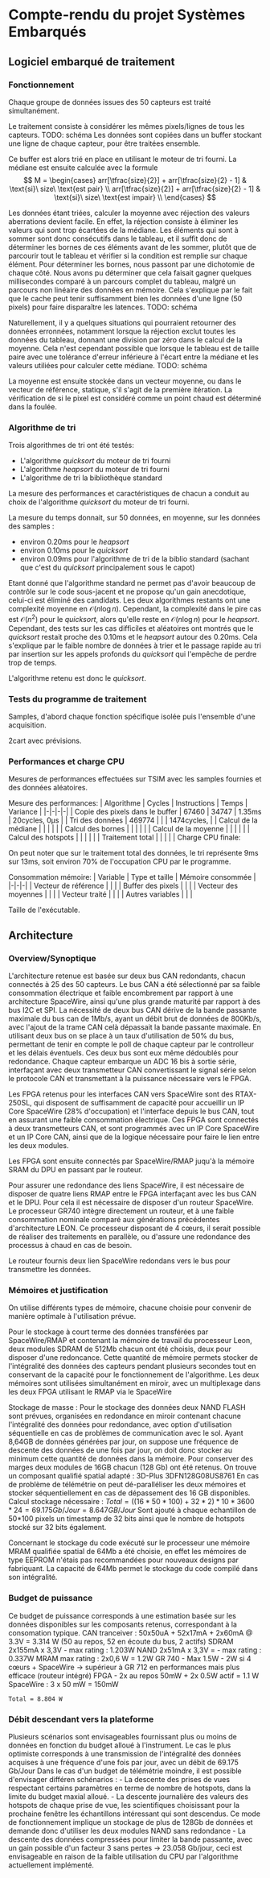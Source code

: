 # Compte-rendu du projet Systèmes Embarqués

## Logiciel embarqué de traitement

### Fonctionnement

Chaque groupe de données issues des 50 capteurs est traité simultanément.

Le traitement consiste à considérer les mêmes pixels/lignes de tous les capteurs.
TODO: schéma
Les données sont copiées dans un buffer stockant une ligne de chaque capteur, pour être traitées ensemble.

Ce buffer est alors trié en place en utilisant le moteur de tri fourni.
La médiane est ensuite calculée avec la formule
$$
M =
    \begin{cases}
        arr[\tfrac{size}{2}] + arr[\tfrac{size}{2} - 1] & \text{si}\ size\ \text{est pair} \\
        arr[\tfrac{size}{2}] + arr[\tfrac{size}{2} - 1] & \text{si}\ size\ \text{est impair} \\
    \end{cases}
$$

Les données étant triées, calculer la moyenne avec réjection des valeurs aberrations devient facile.
En effet, la réjection consiste à éliminer les valeurs qui sont trop écartées de la médiane. Les éléments qui sont à sommer sont donc consécutifs dans le tableau, et il suffit donc de déterminer les bornes de ces éléments avant de les sommer, plutôt que de parcourir tout le tableau et vérifier si la condition est remplie sur chaque élément.
Pour déterminer les bornes, nous passont par une dichotomie de chaque côté. Nous avons pu déterminer que cela faisait gagner quelques millisecondes comparé à un parcours complet du tableau, malgré un parcours non linéaire des données en mémoire. Cela s'explique par le fait que le cache peut tenir suffisamment bien les données d'une ligne (50 pixels) pour faire disparaître les latences.
TODO: schéma

Naturellement, il y a quelques situations qui pourraient retourner des données erronnées, notamment lorsque la réjection exclut toutes les données du tableau, donnant une division par zéro dans le calcul de la moyenne. Cela n'est cependant possible que lorsque le tableau est de taille paire avec une tolérance d'erreur inférieure à l'écart entre la médiane et les valeurs utiliées pour calculer cette médiane.
TODO: schéma

La moyenne est ensuite stockée dans un vecteur moyenne, ou dans le vecteur de référence, statique, s'il s'agit de la première itération. La vérification de si le pixel est considéré comme un point chaud est déterminé dans la foulée.

### Algorithme de tri

Trois algorithmes de tri ont été testés: 
- L'algorithme *quicksort* du moteur de tri fourni
- L'algorithme *heapsort* du moteur de tri fourni
- L'algorithme de tri la bibliothèque standard

La mesure des performances et caractéristiques de chacun a conduit au choix de l'algorithme *quicksort* du moteur de tri fourni.

La mesure du temps donnait, sur 50 données, en moyenne, sur les données des samples :
- environ 0.20ms pour le *heapsort*
- environ 0.10ms pour le *quicksort*
- environ 0.09ms pour l'algorithme de tri de la biblio standard (sachant que c'est du *quicksort* principalement sous le capot)

Etant donné que l'algorithme standard ne permet pas d'avoir beaucoup de contrôle sur le code sous-jacent et ne propose qu'un gain anecdotique, celui-ci est éliminé des candidats.
Les deux algorithmes restants ont une complexité moyenne en $\mathcal{O}(n\log n)$. Cependant, la complexité dans le pire cas est $\mathcal{O}(n^2)$ pour le *quicksort*, alors qu'elle reste en $\mathcal{O}(n\log n)$ pour le *heapsort*.
Cependant, des tests sur les cas difficiles et aléatoires ont montrés que le *quicksort* restait proche des 0.10ms et le *heapsort* autour des 0.20ms. Cela s'explique par le faible nombre de données à trier et le passage rapide au tri par insertion sur les appels profonds du *quicksort* qui l'empêche de perdre trop de temps.

L'algorithme retenu est donc le *quicksort*.

### Tests du programme de traitement

Samples, d'abord chaque fonction spécifique isolée puis l'ensemble d'une acquisition.

2cart avec prévisions.

### Performances et charge CPU

Mesures de performances effectuées sur TSIM avec les samples fournies et des données aléatoires.

Mesure des performances:
| Algorithme | Cycles | Instructions | Temps | Variance | 
|-|-|-|-|
| Copie des pixels dans le buffer | 67460 | 34747 | 1.35ms | 20cycles, 0µs |
| Tri des données | 469774 |  |  | 1474cycles,  |
| Calcul de la médiane |  |  |  |  |
| Calcul des bornes |  |  |  |  |
| Calcul de la moyenne |  |  |  |  |
| Calcul des hotspots |  |  |  |  |
| Traitement total |  |  |  |  |
Charge CPU finale:

On peut noter que sur le traitement total des données, le tri représente 9ms sur 13ms, soit environ 70% de l'occupation CPU par le programme.

Consommation mémoire:
| Variable | Type et taille | Mémoire consommée |
|-|-|-|
| Vecteur de référence |  |  |
| Buffer des pixels |  |  |
| Vecteur des moyennes |  |  |
| Vecteur traité |  |  |
| Autres variables |  |  |

Taille de l'exécutable.

## Architecture

### Overview/Synoptique

L'architecture retenue est basée sur deux bus CAN redondants, chacun connectés à 25 des 50 capteurs. Le bus CAN a été sélectionné par sa faible consommation électrique et faible encombrement par rapport à une architecture SpaceWire, ainsi qu'une plus grande maturité par rapport à des bus I2C et SPI. La nécessité de deux bus CAN dérive de la bande passante maximale du bus can de 1Mb/s, ayant un débit brut de données de 800Kb/s, avec l'ajout de la trame CAN celà dépassait la bande passante maximale. En utilisant deux bus on se place à un taux d'utilisation de 50% du bus, permettant de tenir en compte le poll de chaque capteur par le controlleur et les délais éventuels. Ces deux bus sont eux même dédoublés pour redondance.
Chaque capteur embarque un ADC 16 bis à sortie série, interfaçant avec deux transmetteur CAN convertissant le signal série selon le protocole CAN et transmettant à la puissance nécessaire vers le FPGA.

Les FPGA retenus pour les interfaces CAN vers SpaceWire sont des RTAX-250SL, qui disposent de suffisamment de capacité pour accueillir un IP Core SpaceWire (28% d'occupation) et l'interface depuis le bus CAN, tout en assurant une faible consommation électrique.
Ces FPGA sont connectés à deux transmetteurs CAN, et sont programmés avec un IP Core SpaceWire et un IP Core CAN, ainsi que de la logique nécessaire pour faire le lien entre les deux modules.

Les FPGA sont ensuite connectés par SpaceWire/RMAP juqu'à la mémoire SRAM du DPU en passant par le routeur.

Pour assurer une redondance des liens SpaceWire, il est nécessaire de disposer de quatre liens RMAP entre le FPGA interfaçant avec les bus CAN et le DPU. Pour cela il est nécessaire de disposer d'un routeur SpaceWire.
Le processeur GR740 intègre directement un routeur, et à une faible consommation nominale comparé aux générations précédentes d'architecture LEON. Ce processeur disposant de 4 cœurs, il serait possible de réaliser des traitements en parallèle, ou d'assure une redondance des processus à chaud en cas de besoin.

Le routeur fournis deux lien SpaceWire redondans vers le bus pour transmettre les données.

### Mémoires et justification

On utilise différents types de mémoire, chacune choisie pour convenir de manière optimale à l'utilisation prévue.

Pour le stockage à court terme des données transférées par SpaceWire/RMAP et contenant la mémoire de travail du processeur Leon, deux modules SDRAM de 512Mb chacun ont été choisis, deux pour disposer d'une redoncance.
Cette quantité de mémoire permets stocker de l'intégralité des données des capteurs pendant plusieurs secondes tout en conservant de la capacité pour le fonctionnement de l'algorithme.
Les deux mémoires sont utilisées simultanément en miroir, avec un multiplexage dans les deux FPGA utilisant le RMAP via le SpaceWire

Stockage de masse : Pour le stockage des données deux NAND FLASH sont prévues, organisées en redondance en miroir contenant chacune l'intégralité des données pour redondance, avec option d'utilisation séquentielle en cas de problèmes de communication avec le sol. Ayant 8,64GB de données générées par jour, on suppose une fréquence de descente des données de une fois par jour, on doit donc stocker au minimum cette quantité de données dans la mémoire. Pour conserver des marges deux modules de 16GB chacun (128 Gb) ont été retenus. On trouve un composant qualifié spatial adapté : 3D-Plus 3DFN128G08US8761
En cas de problème de télémétrie on peut dé-paralléliser les deux mémoires et stocker séquentiellement en cas de dépassement des 16 GB disponibles.
Calcul stockage nécessaire : $Total  = ((16*50*100)+32*2)*10*3600*24 = 69.175 Gb/Jour = 8.647 GB/Jour$
Sont ajouté à chaque echantillon de 50*100 pixels un timestamp de 32 bits ainsi que le nombre de hotspots stocké sur 32 bits également.

Concernant le stockage du code exécuté sur le processeur une mémoire MRAM qualifiée spatial de 64Mb a été choisie, en effet les mémoires de type EEPROM n'étais pas recommandées pour nouveaux designs par fabriquant.
La capacité de 64Mb permet le stockage du code compilé dans son intégralité.
### Budget de puissance
Ce budget de puissance corresponds à une estimation basée sur les données disponibles sur les composants retenus, correspondant à la consomation typique.
	CAN tranceiver : 50x50uA + 52x17mA + 2x60mA @ 3.3V = 3.314 W (50 au repos, 52 en écoute du bus, 2 actifs)
	SDRAM 2x155mA x 3,3V - max rating : 1.203W
	NAND 2x51mA x 3,3V =  - max rating : 0.337W
	MRAM max rating : 2x0,6 W = 1.2W
	GR 740 - Max 1.5W - 2W si 4 cœurs + SpaceWire -> supérieur à GR 712 en performances mais plus efficace (routeur intégré)
	FPGA - 2x au repos 50mW + 2x 0.5W actif = 1.1 W 
    SpaceWire : 3 x 50 mW = 150mW

    Total = 8.804 W
### Débit descendant vers la plateforme
Plusieurs scénarios sont envisageables fournissant plus ou moins de données en fonction du budget alloué à l'instrument.
Le cas le plus optimiste corresponds à une transmission de l'intégralité des données acquises à une fréquence d'une fois par jour, avec un débit de 69.175 Gb/Jour
Dans le cas d'un budget de télémétrie moindre, il est possible d'envisager différen schénarios :
    - La descente des prises de vues respectant certains paramètres en terme de nombre de hotspots, dans la limite du budget maxial alloué.
    - La descente journalière des valeurs des hotspots de chaque prise de vue, les scientifiques choisissant pour la prochaine fenêtre les échantillons intéressant qui sont descendus. Ce mode de fonctionnement implique un stockage de plus de 128Gb de données et demande donc d'utiliser les deux modules NAND sans redondance
    - La descente des données compressées pour limiter la bande passante, avec un gain possible d'un facteur 3 sans pertes -> 23.058 Gb/jour, ceci est envisageable en raison de la faible utilisation du CPU par l'algorithme actuellement implémenté.